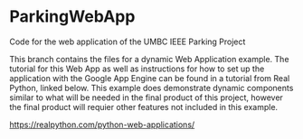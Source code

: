 # ParkingWebApp
Code for the web application of the UMBC IEEE Parking Project

This branch contains the files for a dynamic Web Application example. The tutorial for this Web App as well as instructions for how to set up the application with the Google App Engine can be found in a tutorial from Real Python, linked below. This example does demonstrate dynamic components similar to what will be needed in the final product of this project, however the final product will requier other features not included in this example.

https://realpython.com/python-web-applications/
